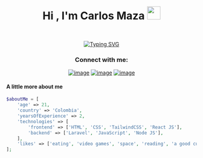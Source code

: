 
<h1 align="center"><b>Hi , I'm Carlos Maza </b><img src="https://media.giphy.com/media/hvRJCLFzcasrR4ia7z/giphy.gif" width="35"></h1>

<br>

<p align="center">
  <a href="https://git.io/typing-svg"><img src="https://readme-typing-svg.demolab.com?font=Fira+Code&size=24&pause=999&width=435&lines=Per+Aspera+Ad+Astra+%E2%9C%A8%F0%9F%9A%80" alt="Typing SVG" /></a>
</p>

<h3 align="center">Connect with me:</h3>
<div align="center">

[![image](https://img.shields.io/badge/LinkedIn-0077B5?style=for-the-badge&logo=linkedin&logoColor=white)](https://www.linkedin.com/in/carlos-arturo-maza-gonzalez-254b70249/)
[![image](https://img.shields.io/badge/Instagram-E4405F?style=for-the-badge&logo=instagram&logoColor=white)](https://www.instagram.com/carlosmaza_17/)
[![image](https://img.shields.io/badge/Gmail-D14836?style=for-the-badge&logo=gmail&logoColor=white)](mailto:mazagonzalez61@gmail.com)
  
</div>

#### A little more about me
```php
$aboutMe = [
    'age' => 21,
    'country' => 'Colombia',
    'yearsOfExperience' => 2,
    'technologies' => [
        'frontend' => ['HTML', 'CSS', 'TailwindCSS', 'React JS'],
        'backend' => ['Laravel', 'JavaScript', 'Node JS'],
    ],
    'likes' => ['eating', 'video games', 'space', 'reading', 'a good cup of coffee']
];
```
